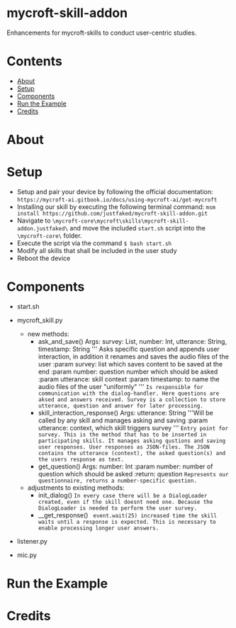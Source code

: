 # mycroft-skill-addon
Enhancements for mycroft-skills to conduct user-centric studies.

# Contents
* [About](#about)
* [Setup](#setup)
* [Components](#components)
* [Run the Example](#run-the-example)
* [Credits](#credits)

# About

# Setup
* Setup and pair your device by following the official documentation: ```https://mycroft-ai.gitbook.io/docs/using-mycroft-ai/get-mycroft```
* Installing our skill by executing the following terminal command: ```msm install https://github.com/justfaked/mycroft-skill-addon.git```
* Navigate to ```\mycroft-core\mycroft\skills\mycroft-skill-addon.justfaked\``` and move the included ```start.sh``` script into the ```\mycroft-core\``` folder.
* Execute the script via the command ```$ bash start.sh```
* Modify all skills that shall be included in the user study
* Reboot the device

# Components
* start.sh
    
* mycroft_skill.py
    - new methods:
        - ask_and_save()
        Args: survey: List, number: Int, utterance: String, timestamp: String
        ''' Asks specific question and appends user interaction, in addition it renames and saves the audio files of the user
        :param survey: list which saves content to be saved at the end
        :param number: question number which should be asked
        :param utterance: skill context
        :param timestamp: to name the audio files of the user "uniformly"
        '''
        ```Is responsible for communication with the dialog-handler. Here questions are aksed and answers received. Survey is a collection to store utterance, question and answer for later processing. ```
        - skill_interaction_response()
        Args: utterance: String
        '''Will be called by any skill and manages asking and saving
        :param utterance: context, which skill triggers survey
        '''
        ```Entry point for survey. This is the method that has to be inserted in participating skills. It manages asking qustions and saving user responses. User responses as JSON-files. The JSON contains the utterance (context), the asked question(s) and the users response as text.```
        - get_question() 
        Args: number: Int
        :param number: number of question which should be asked
        :return: question
        ```Represents our questionnaire, returns a number-specific question.```
    - adjustments to existing methods:
        - init_dialog()
         ```In every case there will be a DialogLoader created, even if the skill doesnt need one. Because the DialogLoader is needed to perform the user survey.```
        - __get_response()
        ``` event.wait(25) increased time the skill waits until a response is expected. This is necessary to enable processing longer user answers.```

* listener.py

* mic.py


# Run the Example


# Credits


